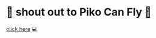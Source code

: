 # :mega: shout out to Piko Can Fly :purple_heart:
[click here](https://youtu.be/hNOrcz2y4c4?si=4JTI4pBw7W5eBWy8) :computer:
